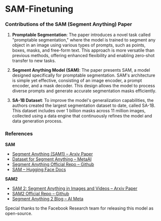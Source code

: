 # SAM-Finetuning

### Contributions of the SAM (Segment Anything) Paper
1. **Promptable Segmentation**: The paper introduces a novel task called "promptable segmentation," where the model is trained to segment any object in an image using various types of prompts, such as points, boxes, masks, and free-form text. This approach is more versatile than previous methods, offering enhanced flexibility and enabling zero-shot transfer to new tasks.
   
2. **Segment Anything Model (SAM)**: The paper presents SAM, a model designed specifically for promptable segmentation. SAM's architecture is simple yet effective, consisting of an image encoder, a prompt encoder, and a mask decoder. This design allows the model to process diverse prompts and generate accurate segmentation masks efficiently.

3. **SA-1B Dataset**: To improve the model's generalization capabilities, the authors created the largest segmentation dataset to date, called SA-1B. This dataset includes over 1 billion masks across 11 million images, collected using a data engine that continuously refines the model and data generation process.

### References
**SAM**
- [Segment Anything (SAM1) – Arxiv Paper](https://arxiv.org/pdf/2304.02643)
- [Dataset for Segment Anything – MetaAI](https://arxiv.org/pdf/2304.02643)
- [Segment Anything Official Repo – Github](https://github.com/facebookresearch/segment-anything)
- [SAM – Hugging Face Docs](https://huggingface.co/docs/transformers/en/model_doc/sam)

**SAM2**
- [SAM 2: Segment Anything in Images and Videos – Arxiv Paper](https://arxiv.org/abs/2408.00714)
- [SAM2 Official Repo – Github](https://github.com/facebookresearch/sam2)
- [Segment Anything 2 Blog – AI Meta](https://ai.meta.com/blog/segment-anything-2/)

Special thanks to the Facebook Research team for releasing this model as open-source.